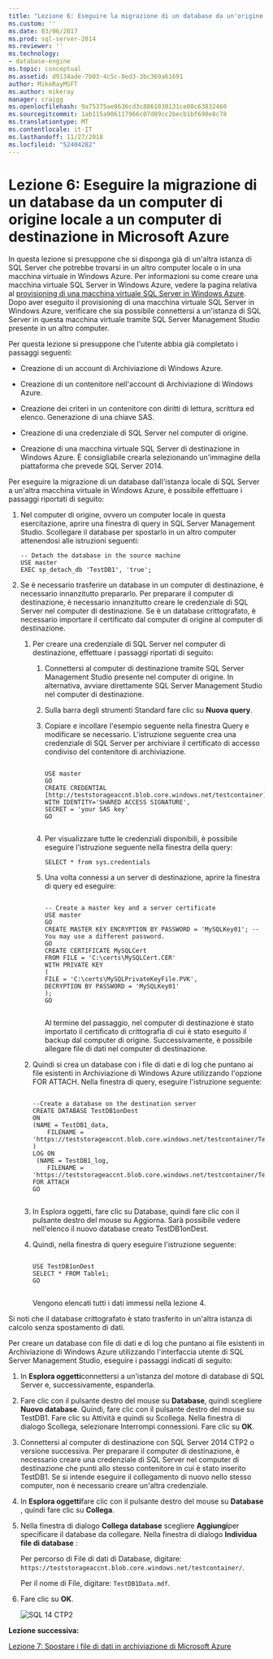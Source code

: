```yaml
---
title: "Lezione 6: Eseguire la migrazione di un database da un'origine del computer locale a una macchina di destinazione in Microsoft Azure | Microsoft Docs"
ms.custom: ''
ms.date: 03/06/2017
ms.prod: sql-server-2014
ms.reviewer: ''
ms.technology:
- database-engine
ms.topic: conceptual
ms.assetid: d9134ade-7b03-4c5c-8ed3-3bc369a61691
author: MikeRayMSFT
ms.author: mikeray
manager: craigg
ms.openlocfilehash: 9a75375ae8636cd3c8861030131ce08c63832460
ms.sourcegitcommit: 1ab115a906117966c07d89cc2becb1bf690e8c78
ms.translationtype: MT
ms.contentlocale: it-IT
ms.lasthandoff: 11/27/2018
ms.locfileid: "52404282"
---
```

# <a name="lesson-6-migrate-a-database-from-a-source-machine-on-premises-to-a-destination-machine-in-windows-azure"></a>Lezione 6: Eseguire la migrazione di un database da un computer di origine locale a un computer di destinazione in Microsoft Azure
  In questa lezione si presuppone che si disponga già di un'altra istanza di SQL Server che potrebbe trovarsi in un altro computer locale o in una macchina virtuale in Windows Azure. Per informazioni su come creare una macchina virtuale SQL Server in Windows Azure, vedere la pagina relativa al [provisioning di una macchina virtuale SQL Server in Windows Azure](http://www.windowsazure.com/manage/windows/common-tasks/install-sql-server/). Dopo aver eseguito il provisioning di una macchina virtuale SQL Server in Windows Azure, verificare che sia possibile connettersi a un'istanza di SQL Server in questa macchina virtuale tramite SQL Server Management Studio presente in un altro computer.  
  
 Per questa lezione si presuppone che l'utente abbia già completato i passaggi seguenti:  
  
-   Creazione di un account di Archiviazione di Windows Azure.  
  
-   Creazione di un contenitore nell'account di Archiviazione di Windows Azure.  
  
-   Creazione dei criteri in un contenitore con diritti di lettura, scrittura ed elenco. Generazione di una chiave SAS.  
  
-   Creazione di una credenziale di SQL Server nel computer di origine.  
  
-   Creazione di una macchina virtuale SQL Server di destinazione in Windows Azure. È consigliabile crearla selezionando un'immagine della piattaforma che prevede SQL Server 2014.  
  
 Per eseguire la migrazione di un database dall'istanza locale di SQL Server a un'altra macchina virtuale in Windows Azure, è possibile effettuare i passaggi riportati di seguito:  
  
1.  Nel computer di origine, ovvero un computer locale in questa esercitazione, aprire una finestra di query in SQL Server Management Studio. Scollegare il database per spostarlo in un altro computer attenendosi alle istruzioni seguenti:  
  
    ```  
    -- Detach the database in the source machine   
    USE master  
    EXEC sp_detach_db 'TestDB1', 'true';  
    ```  
  
2.  Se è necessario trasferire un database in un computer di destinazione, è necessario innanzitutto prepararlo. Per preparare il computer di destinazione, è necessario innanzitutto creare le credenziale di SQL Server nel computer di destinazione. Se è un database crittografato, è necessario importare il certificato dal computer di origine al computer di destinazione.  
  
    1.  Per creare una credenziale di SQL Server nel computer di destinazione, effettuare i passaggi riportati di seguito:  
  
        1.  Connettersi al computer di destinazione tramite SQL Server Management Studio presente nel computer di origine.  In alternativa, avviare direttamente SQL Server Management Studio nel computer di destinazione.  
  
        2.  Sulla barra degli strumenti Standard fare clic su **Nuova query**.  
  
        3.  Copiare e incollare l'esempio seguente nella finestra Query e modificare se necessario. L'istruzione seguente crea una credenziale di SQL Server per archiviare il certificato di accesso condiviso del contenitore di archiviazione.  
  
            ```tsql  
  
            USE master   
            GO   
            CREATE CREDENTIAL [http://teststorageaccnt.blob.core.windows.net/testcontainer]   
            WITH IDENTITY='SHARED ACCESS SIGNATURE',   
            SECRET = 'your SAS key'   
            GO  
  
            ```  
  
        4.  Per visualizzare tutte le credenziali disponibili, è possibile eseguire l'istruzione seguente nella finestra della query:  
  
            ```tsql  
            SELECT * from sys.credentials   
            ```  
  
        5.  Una volta connessi a un server di destinazione, aprire la finestra di query ed eseguire:  
  
            ```tsql  
  
            -- Create a master key and a server certificate   
            USE master   
            GO   
            CREATE MASTER KEY ENCRYPTION BY PASSWORD = 'MySQLKey01'; -- You may use a different password.   
            GO   
            CREATE CERTIFICATE MySQLCert   
            FROM FILE = 'C:\certs\MySQLCert.CER'   
            WITH PRIVATE KEY   
            (   
            FILE = 'C:\certs\MySQLPrivateKeyFile.PVK',   
            DECRYPTION BY PASSWORD = 'MySQLKey01'   
            );   
            GO  
  
            ```  
  
             Al termine del passaggio, nel computer di destinazione è stato importato il certificato di crittografia di cui è stato eseguito il backup dal computer di origine. Successivamente, è possibile allegare file di dati nel computer di destinazione.  
  
    2.  Quindi si crea un database con i file di dati e di log che puntano ai file esistenti in Archiviazione di Windows Azure utilizzando l'opzione FOR ATTACH. Nella finestra di query, eseguire l'istruzione seguente:  
  
        ```tsql  
  
        --Create a database on the destination server   
        CREATE DATABASE TestDB1onDest   
        ON   
        (NAME = TestDB1_data,   
            FILENAME = 'https://teststorageaccnt.blob.core.windows.net/testcontainer/TestDB1Data.mdf' )   
        LOG ON   
         (NAME = TestDB1_log,   
            FILENAME = 'https://teststorageaccnt.blob.core.windows.net/testcontainer/TestDB1Log.ldf')   
        FOR ATTACH   
        GO  
  
        ```  
  
    3.  In Esplora oggetti, fare clic su Database, quindi fare clic con il pulsante destro del mouse su Aggiorna. Sarà possibile vedere nell'elenco il nuovo database creato TestDB1onDest.  
  
    4.  Quindi, nella finestra di query eseguire l'istruzione seguente:  
  
        ```tsql  
  
        USE TestDB1onDest   
        SELECT * FROM Table1;   
        GO  
  
        ```  
  
         Vengono elencati tutti i dati immessi nella lezione 4.  
  
 Si noti che il database crittografato è stato trasferito in un'altra istanza di calcolo senza spostamento di dati.  
  
 Per creare un database con file di dati e di log che puntano ai file esistenti in Archiviazione di Windows Azure utilizzando l'interfaccia utente di SQL Server Management Studio, eseguire i passaggi indicati di seguito:  
  
1.  In **Esplora oggetti**connettersi a un'istanza del motore di database di SQL Server e, successivamente, espanderla.  
  
2.  Fare clic con il pulsante destro del mouse su **Database**, quindi scegliere **Nuovo database**. Quindi, fare clic con il pulsante destro del mouse su TestDB1. Fare clic su Attività e quindi su Scollega. Nella finestra di dialogo Scollega, selezionare Interrompi connessioni. Fare clic su **OK**.  
  
3.  Connettersi al computer di destinazione con SQL Server 2014 CTP2 o versione successiva. Per preparare il computer di destinazione, è necessario creare una credenziale di SQL Server nel computer di destinazione che punti allo stesso contenitore in cui è stato inserito TestDB1. Se si intende eseguire il collegamento di nuovo nello stesso computer, non è necessario creare un'altra credenziale.  
  
4.  In **Esplora oggetti**fare clic con il pulsante destro del mouse su **Database** , quindi fare clic su **Collega**.  
  
5.  Nella finestra di dialogo **Collega database** scegliere **Aggiungi**per specificare il database da collegare. Nella finestra di dialogo **Individua file di database** :  
  
     Per percorso di File di dati di Database, digitare: `https://teststorageaccnt.blob.core.windows.net/testcontainer/`.  
  
     Per il nome di File, digitare: `TestDB1Data.mdf`.  
  
6.  Fare clic su **OK**.  
  
     ![SQL 14 CTP2](../tutorials/media/ss-was-tutlesson-6-7.gif "SQL 14 CTP2")  
  
 **Lezione successiva:**  
  
 [Lezione 7: Spostare i file di dati in archiviazione di Microsoft Azure](../relational-databases/lesson-6-generate-activity-and-backup-log-using-file-snapshot-backup.md)  
  
  
